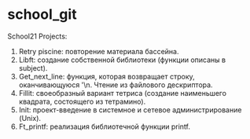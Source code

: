 # school_git
School21 Projects:

1. Retry piscine: повторение материала бассейна.
2. Libft: создание собственной библиотеки (функции описаны в subject).
3. Get_next_line: функция, которая возвращает строку, оканчивающуюся '\n. Чтение из файлового дескриптора. 
4. Fillit: своеобразный вариант тетриса (создание наименьшего квадрата, состоящего из тетрамино).
5. Init: проект-введение в системное и сетевое администрирование (Unix).
6. Ft_printf: реализация библиотечной функции printf.
